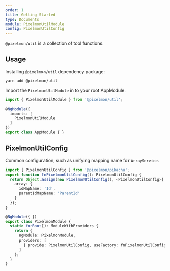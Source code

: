 ```yaml
---
order: 1
title: Getting Started
type: Documents
module: PixelmonUtilModule
config: PixelmonUtilConfig
---
```


`@pixelmon/util` is a collection of tool functions.

## Usage

Installing `@pixelmon/util` dependency package:

```bash
yarn add @pixelmon/util
```

Import the `PixelmonUtilModule` in to your root AppModule.

```typescript
import { PixelmonUtilModule } from '@pixelmon/util';

@NgModule({
  imports: [
    PixelmonUtilModule
  ]
})
export class AppModule { }
```

## PixelmonUtilConfig

Common configuration, such as unifying mapping name for `ArrayService`.

```ts
import { PixelmonUtilConfig } from '@pixelmon/pikachu';
export function fnPixelmonUtilConfig(): PixelmonUtilConfig {
  return Object.assign(new PixelmonUtilConfig(), <PixelmonUtilConfig>{
    array: {
      idMapName: 'Id',
      parentIdMapName: 'ParentId'
    }
  });
}

@NgModule({ })
export class PixelmonModule {
  static forRoot(): ModuleWithProviders {
    return {
      ngModule: PixelmonModule,
      providers: [
        { provide: PixelmonUtilConfig, useFactory: fnPixelmonUtilConfig }
      ]
    };
  }
}
```

